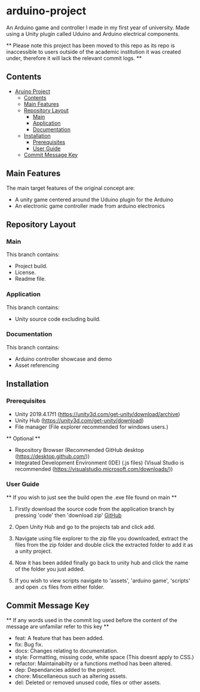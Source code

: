 # arduino-project
An Arduino game and controller I made in my first year of university. Made using a Unity plugin called Uduino and Arduino electrical components.

** Please note this project has been moved to this repo as its repo is inaccessible to users outside of the academic institution it was created under, therefore it will lack the relevant commit logs. **

## Contents

- [Aruino Project](#arduino-project)
  - [Contents](#contents)
  - [Main Features](#main-features)
  - [Repository Layout](#repository-layout)
    - [Main](#main)
    - [Application](#application)
    - [Documentation](#documentation)
  - [Installation](#installation)
    - [Prerequisites](#prerequisites)
    - [User Guide](#user-guide)
  - [Commit Message Key](#commit-message-key)


## Main Features

The main target features of the original concept are: 
- A unity game centered around the Uduino plugin for the Arduino
- An electronic game controller made from arduino electronics

## Repository Layout

### Main

This branch contains:

- Project build.
- License.
- Readme file.

### Application

This branch contains:

- Unity source code excluding build.

### Documentation

This branch contains:

- Arduino controller showcase and demo
- Asset referencing

## Installation

### Prerequisites

- Unity 2019.4.17f1 (https://unity3d.com/get-unity/download/archive)
- Unity Hub (https://unity3d.com/get-unity/download)
- File manager (File explorer recommended for windows users.)

** Optional **

- Repository Browser (Recommended GitHub desktop (https://desktop.github.com/))
- Integrated Development Environment (IDE) (.js files) (Visual Studio is recommended (https://visualstudio.microsoft.com/downloads/))

### User Guide

** If you wish to just see the build open the .exe file found on main **

1. Firstly download the source code from the application branch by pressing 'code' then 'download zip' [GitHub](https://github.com/JoshHaywood/arduino-project/tree/application)

2. Open Unity Hub and go to the projects tab and click add.

3. Navigate using file explorer to the zip file you downloaded, extract the files from the zip folder and double click the extracted folder to add it as a unity project.

4. Now it has been added finally go back to unity hub and click the name of the folder you just added.

5. If you wish to view scripts navigate to 'assets', 'arduino game', 'scripts' and open .cs files from either folder.

## Commit Message Key

** If any words used in the commit log used before the content of the message are unfamilar refer to this key **

- feat: A feature that has been added.
- fix: Bug fix.
- docs: Changes relating to documentation.
- style: Formatting, missing code, white space (This doesnt apply to CSS.)
- refactor: Maintainabilty or a functions method has been altered.
- dep: Dependancies added to the project.
- chore: Miscellaneous such as altering assets.
- del: Deleted or removed unused code, files or other assets.


